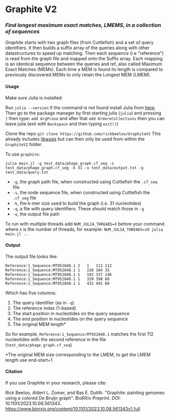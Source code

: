 # Graphite V2
### _Find longest maximum exact matches, LMEMS, in a collection of sequences_

_Graphite_ starts with two graph files (from Cuttlefish) and a set of query identifiers. It then builds a suffix array of the queries along with other datastructures to speed up matching. Then each sequence (i.e "reference") is read from the graph file and mapped onto the Suffix array. Each mapping is an identical sequence between the queries and ref, also called Maximum Exact Matches (MEMs). Each time a MEM is found its length is compared to previously discovered MEMs to only retain the Longest MEM (LMEM). 


#### Usage

Make sure Julia is installed:

Run `julia --version` if the command is not found install Julia from [here](https://julialang.org/downloads/).
Then go to the package manager by first starting julia (`julia`) and pressing `]` then type:
`add ArgPrase` and after that `add OrdereCollections` then you can leave julia (exit with `Backspace` and then typing `exit()`)


Clone the repo 
`git clone https://github.com/rickbeeloo/GraphiteV2` 
This already includes [libasais](https://github.com/IlyaGrebnov/libsais) but can then only be used from within the `GraphiteV2` folder.

To use `graphite`:

`julia main.jl -g test_data/phage_graph.cf_seq -s test_data/phage_graph.cf_seg -k 31 -o test_data/output.txt -q test_data/query.txt`

- `-g`,  the graph path file, when constructed using Cuttlefish the `.cf_seq` file.
- `-s`, the node sequence file, when constructed using Cuttlefish the `.cf_seg` file 
- `-k`, the k-mer size used to build the graph (i.e. 31 nucleotides)
- `-q`, a file with query identifiers. These should match those in `-g` 
- `-o`, the output file path

To run with multiple threads add `NUM_JULIA_THREADS=X` before your command where `X` is the number of threads, for example:
`NUM_JULIA_THREADS=10 julia main.jl .. `


#### Output 
The output file looks like:
```
Reference:1_Sequence:MT952848.1	2	1	112	112
Reference:1_Sequence:MT952848.1	1	150	184	35
Reference:1_Sequence:MT952848.1	1	192	337	146
Reference:1_Sequence:MT952848.1	1	339	398	60
Reference:1_Sequence:MT952848.1	1	432	491	60
```

Which has five columns:
1) The query identifier (as in `-q`)
2) The reference index (1-based)
2) The start position in nucleotides on the query sequence 
3) The end position in nucleotides on the query sequence 
4) The original MEM length*

So for example, `Reference:1_Sequence:MT952848.1` matches the first 112 nucleotides with the second reference in the file (`test_data/phage_graph.cf_seq`)

*The original MEM size corresponding to the LMEM, to get the LMEM length use end-start+1

#### Citation 

If you use Graphite in your research, please cite:

Rick Beeloo, Aldert L. Zomer, and Bas E. Dutilh. "Graphite: painting genomes using a colored De Bruijn graph". BioRXiv Preprint. DOI: 10.1101/2023.10.08.561343.
https://www.biorxiv.org/content/10.1101/2023.10.08.561343v1.full
